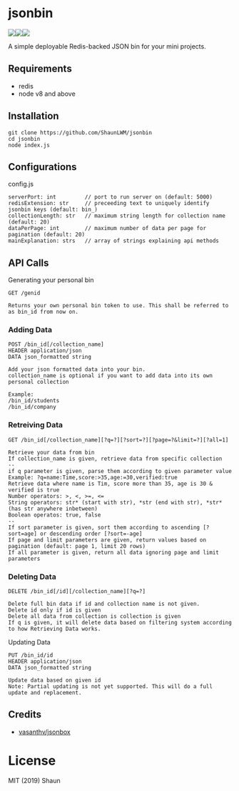 # jsonbin
<img src="https://img.shields.io/github/package-json/v/ShaunLWM/jsonbin"/><img src="https://img.shields.io/github/license/ShaunLWM/jsonbin"/><img src="https://img.shields.io/github/commit-activity/m/ShaunLWM/jsonbin"/>

A simple deployable Redis-backed JSON bin for your mini projects.

## Requirements
- redis
- node v8 and above

## Installation
```
git clone https://github.com/ShaunLWM/jsonbin
cd jsonbin
node index.js
```

## Configurations
config.js
```
serverPort: int         // port to run server on (default: 5000)
redisExtension: str     // preceeding text to uniquely identify jsonbin keys (default: bin_)
collectionLength: str   // maximum string length for collection name (default: 20)
dataPerPage: int        // maximum number of data per page for pagination (default: 20)
mainExplanation: strs   // array of strings explaining api methods
```

## API Calls
Generating your personal bin
```
GET /genid

Returns your own personal bin token to use. This shall be referred to as bin_id from now on.
```

### Adding Data
```
POST /bin_id[/collection_name]
HEADER application/json
DATA json_formatted string

Add your json formatted data into your bin.
collection_name is optional if you want to add data into its own personal collection

Example:
/bin_id/students
/bin_id/company
```

### Retreiving Data
```
GET /bin_id[/collection_name][?q=?][?sort=?][?page=?&limit=?][?all=1]

Retrieve your data from bin
If collection_name is given, retrieve data from specific collection
--
if q parameter is given, parse them according to given parameter value
Example: ?q=name:Time,score:>35,age:=30,verified:true
Retrieve data where name is Tim, score more than 35, age is 30 & verified is true
Number operators: >, <, >=, <=
String operators: str* (start with str), *str (end with str), *str* (has str anywhere inbetween)
Boolean operatos: true, false
--
If sort parameter is given, sort them according to ascending [?sort=age] or descending order [?sort=-age]
If page and limit parameters are given, return values based on pagination (default: page 1, limit 20 rows)
If all parameter is given, return all data ignoring page and limit parameters
```

### Deleting Data
```
DELETE /bin_id[/id][/collection_name][?q=?]

Delete full bin data if id and collection name is not given.
Delete id only if id is given
Delete all data from collection is collection is given 
If q is given, it will delete data based on filtering system according to how Retrieving Data works.
```

Updating Data
```
PUT /bin_id/id
HEADER application/json
DATA json_formatted string

Update data based on given id
Note: Partial updating is not yet supported. This will do a full update and replacement.
```

## Credits
- [vasanthv/jsonbox](https://github.com/vasanthv/jsonbox)

# License
MIT (2019) Shaun